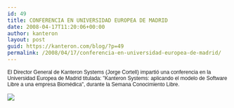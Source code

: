 ```yaml
---
id: 49
title: CONFERENCIA EN UNIVERSIDAD EUROPEA DE MADRID
date: 2008-04-17T11:20:06+00:00
author: kanteron
layout: post
guid: https://kanteron.com/blog/?p=49
permalink: /2008/04/17/conferencia-en-universidad-europea-de-madrid/
---
```

<p style="font: normal normal normal 12px/normal Helvetica;margin: 0px">
  El Director General de Kanteron Systems (Jorge Cortell) impartió una conferencia en la Universidad Europea de Madrid titulada: "Kanteron Systems: aplicando el modelo de Software Libre a una empresa Biomédica", durante la Semana Conocimiento Libre.
</p>

<p style="font: normal normal normal 12px/normal Helvetica;margin: 0px">
  &nbsp;
</p>

<p style="font: normal normal normal 12px/normal Helvetica;margin: 0px">
  <span style="font-family: Times, 'Times New Roman', Times, serif;font-size: medium" class="Apple-style-span"><img src="https://farm3.static.flickr.com/2058/2491284561_d4022029e0_m.jpg" /></span>
</p>